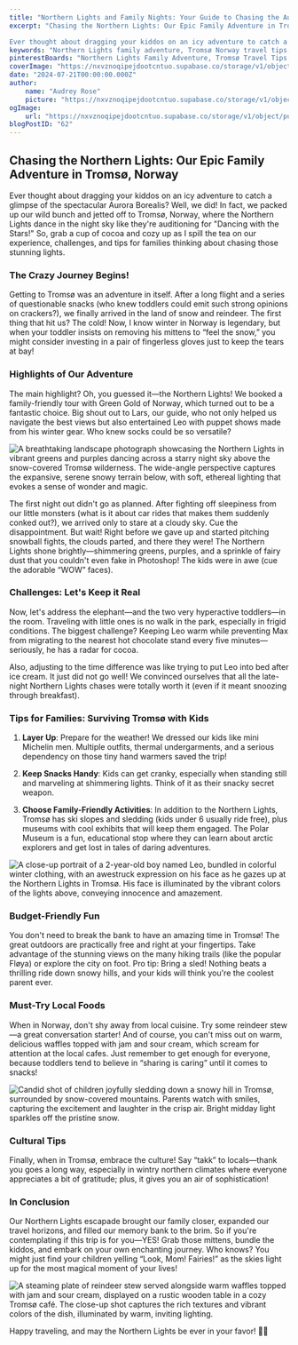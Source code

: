 ```yaml
---
title: "Northern Lights and Family Nights: Your Guide to Chasing the Aurora Borealis in Tromsø, Norway"
excerpt: "Chasing the Northern Lights: Our Epic Family Adventure in Tromsø, Norway

Ever thought about dragging your kiddos on an icy adventure to catch a glimpse of the spectacular Aurora Borealis?"
keywords: "Northern Lights family adventure, Tromsø Norway travel tips, chasing Aurora Borealis with kids, family-friendly activities in Tromsø, tips for traveling with toddlers in Norway, experiencing Northern Lights in Tromsø, kid-friendly winter vacations, Arctic family travel guide, budget-friendly activities in Tromsø, local cuisine in Tromsø, reindeer stew Norway, cultural tips for Norway, planning a Northern Lights trip, toddler winter clothing tips, must-see attractions in Tromsø, snow activities for families, educational museums in Tromsø, hiking trails in Tromsø, best time to see Northern Lights in Norway, family tours in Tromsø"
pinterestBoards: "Northern Lights Family Adventure, Tromsø Travel Tips, Family Travel Adventures, Exploring Norway with Kids"
coverImage: "https://nxvznoqipejdootcntuo.supabase.co/storage/v1/object/public/travel-blog-images/image_62_0.png"
date: "2024-07-21T00:00:00.000Z"
author:
    name: "Audrey Rose"
    picture: "https://nxvznoqipejdootcntuo.supabase.co/storage/v1/object/public/character-reference/audrey_avatar_square.png?t=2024-12-21T13%3A26%3A30.307Z"
ogImage:
    url: "https://nxvznoqipejdootcntuo.supabase.co/storage/v1/object/public/travel-blog-images/image_62_0.png"
blogPostID: "62"
---
```

    

## Chasing the Northern Lights: Our Epic Family Adventure in Tromsø, Norway

Ever thought about dragging your kiddos on an icy adventure to catch a glimpse of the spectacular Aurora Borealis? Well, we did! In fact, we packed up our wild bunch and jetted off to Tromsø, Norway, where the Northern Lights dance in the night sky like they're auditioning for "Dancing with the Stars!" So, grab a cup of cocoa and cozy up as I spill the tea on our experience, challenges, and tips for families thinking about chasing those stunning lights.

### The Crazy Journey Begins!

Getting to Tromsø was an adventure in itself. After a long flight and a series of questionable snacks (who knew toddlers could emit such strong opinions on crackers?), we finally arrived in the land of snow and reindeer. The first thing that hit us? The cold! Now, I know winter in Norway is legendary, but when your toddler insists on removing his mittens to “feel the snow,” you might consider investing in a pair of fingerless gloves just to keep the tears at bay!

### Highlights of Our Adventure

The main highlight? Oh, you guessed it—the Northern Lights! We booked a family-friendly tour with Green Gold of Norway, which turned out to be a fantastic choice. Big shout out to Lars, our guide, who not only helped us navigate the best views but also entertained Leo with puppet shows made from his winter gear. Who knew socks could be so versatile?

![A breathtaking landscape photograph showcasing the Northern Lights in vibrant greens and purples dancing across a starry night sky above the snow-covered Tromsø wilderness. The wide-angle perspective captures the expansive, serene snowy terrain below, with soft, ethereal lighting that evokes a sense of wonder and magic.](https://nxvznoqipejdootcntuo.supabase.co/storage/v1/object/public/travel-blog-images/image_62_0.png)

The first night out didn't go as planned. After fighting off sleepiness from our little monsters (what is it about car rides that makes them suddenly conked out?), we arrived only to stare at a cloudy sky. Cue the disappointment. But wait! Right before we gave up and started pitching snowball fights, the clouds parted, and there they were! The Northern Lights shone brightly—shimmering greens, purples, and a sprinkle of fairy dust that you couldn't even fake in Photoshop! The kids were in awe (cue the adorable “WOW” faces). 

### Challenges: Let's Keep it Real

Now, let's address the elephant—and the two very hyperactive toddlers—in the room. Traveling with little ones is no walk in the park, especially in frigid conditions. The biggest challenge? Keeping Leo warm while preventing Max from migrating to the nearest hot chocolate stand every five minutes—seriously, he has a radar for cocoa.

Also, adjusting to the time difference was like trying to put Leo into bed after ice cream. It just did not go well! We convinced ourselves that all the late-night Northern Lights chases were totally worth it (even if it meant snoozing through breakfast).

### Tips for Families: Surviving Tromsø with Kids

1. **Layer Up**: Prepare for the weather! We dressed our kids like mini Michelin men. Multiple outfits, thermal undergarments, and a serious dependency on those tiny hand warmers saved the trip!

2. **Keep Snacks Handy**: Kids can get cranky, especially when standing still and marveling at shimmering lights. Think of it as their snacky secret weapon.

3. **Choose Family-Friendly Activities**: In addition to the Northern Lights, Tromsø has ski slopes and sledding (kids under 6 usually ride free), plus museums with cool exhibits that will keep them engaged. The Polar Museum is a fun, educational stop where they can learn about arctic explorers and get lost in tales of daring adventures.

![A close-up portrait of a 2-year-old boy named Leo, bundled in colorful winter clothing, with an awestruck expression on his face as he gazes up at the Northern Lights in Tromsø. His face is illuminated by the vibrant colors of the lights above, conveying innocence and amazement.](https://nxvznoqipejdootcntuo.supabase.co/storage/v1/object/public/travel-blog-images/image_62_1.png)

### Budget-Friendly Fun

You don't need to break the bank to have an amazing time in Tromsø! The great outdoors are practically free and right at your fingertips. Take advantage of the stunning views on the many hiking trails (like the popular Fløya) or explore the city on foot. Pro tip: Bring a sled! Nothing beats a thrilling ride down snowy hills, and your kids will think you're the coolest parent ever. 

### Must-Try Local Foods

When in Norway, don't shy away from local cuisine. Try some reindeer stew—a great conversation starter! And of course, you can't miss out on warm, delicious waffles topped with jam and sour cream, which scream for attention at the local cafes. Just remember to get enough for everyone, because toddlers tend to believe in “sharing is caring” until it comes to snacks!

![Candid shot of children joyfully sledding down a snowy hill in Tromsø, surrounded by snow-covered mountains. Parents watch with smiles, capturing the excitement and laughter in the crisp air. Bright midday light sparkles off the pristine snow.](https://nxvznoqipejdootcntuo.supabase.co/storage/v1/object/public/travel-blog-images/image_62_2.png)

### Cultural Tips

Finally, when in Tromsø, embrace the culture! Say “takk” to locals—thank you goes a long way, especially in wintry northern climates where everyone appreciates a bit of gratitude; plus, it gives you an air of sophistication!

### In Conclusion

Our Northern Lights escapade brought our family closer, expanded our travel horizons, and filled our memory bank to the brim. So if you're contemplating if this trip is for you—YES! Grab those mittens, bundle the kiddos, and embark on your own enchanting journey. Who knows? You might just find your children yelling “Look, Mom! Fairies!” as the skies light up for the most magical moment of your lives!

![A steaming plate of reindeer stew served alongside warm waffles topped with jam and sour cream, displayed on a rustic wooden table in a cozy Tromsø café. The close-up shot captures the rich textures and vibrant colors of the dish, illuminated by warm, inviting lighting.](https://nxvznoqipejdootcntuo.supabase.co/storage/v1/object/public/travel-blog-images/image_62_3.png)

Happy traveling, and may the Northern Lights be ever in your favor! 🌌✨